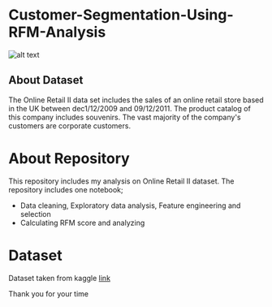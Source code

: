 # Customer-Segmentation-Using-RFM-Analysis
![alt text](https://www.retailreco.com/blog/wp-content/uploads/2018/11/RFM-Analytics.jpg)

## About Dataset
The Online Retail II data set includes the sales of an online retail store based in the UK between dec1/12/2009 and 09/12/2011. The product catalog of this company includes souvenirs. The vast majority of the company's customers are corporate customers.

# About Repository
This repository includes my analysis on Online Retail II dataset. The repository includes one notebook;

* Data cleaning, Exploratory data analysis, Feature engineering and selection
* Calculating RFM score and analyzing

# Dataset

Dataset taken from kaggle [link](https://www.kaggle.com/mathchi/online-retail-ii-data-set-from-ml-repository)

Thank you for your time
